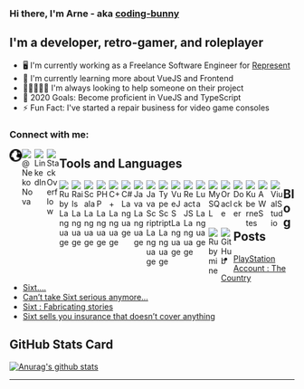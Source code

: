 ### Hi there, I'm Arne - aka [coding-bunny][website]

## I'm a developer, retro-gamer, and roleplayer

- 🖥️ I'm currently working as a Freelance Software Engineer for [Represent][Represent]
- 🌱 I'm currently learning more about VueJS and Frontend
- 🧑🏿‍🤝‍🧑🏽 I'm always looking to help someone on their project
- 🥅 2020 Goals: Become proficient in VueJS and TypeScript
- ⚡ Fun Fact: I've started a repair business for video game consoles

### Connect with me:

[<img align="left" alt="https://codingbunny.wordpress.com/" width="22px" src="https://raw.githubusercontent.com/iconic/open-iconic/master/svg/globe.svg" />][website]
[<img align="left" alt="@NekoNova" width="22px" src="https://cdn.jsdelivr.net/npm/simple-icons@v3/icons/twitter.svg" />][Twitter]
[<img align="left" alt="LinkedIn" width="22px" src="https://cdn.jsdelivr.net/npm/simple-icons@3.4.0/icons/linkedin.svg" />][LinkedIn]
[<img align="left" alt="StackOverflow" width="22px" src="https://cdn.jsdelivr.net/npm/simple-icons@3.4.0/icons/stackoverflow.svg" />][StackOverflow]


## Tools and Languages

[<img align="left" alt="Ruby Language" width="22px" src="https://cdn.jsdelivr.net/npm/simple-icons@3.4.0/icons/ruby.svg" />][Ruby]
[<img align="left" alt="Rails Language" width="22px" src="https://cdn.jsdelivr.net/npm/simple-icons@3.4.0/icons/rubyonrails.svg" />][Rails]
[<img align="left" alt="Scala Language" width="22px" src="https://cdn.jsdelivr.net/npm/simple-icons@3.4.0/icons/scala.svg" />][Scala]
[<img align="left" alt="PHP Language" width="22px" src="https://cdn.jsdelivr.net/npm/simple-icons@3.4.0/icons/php.svg" />][PHP]
[<img align="left" alt="C++ Language" width="22px" src="https://cdn.jsdelivr.net/npm/simple-icons@3.4.0/icons/cplusplus.svg" />][C++]
[<img align="left" alt="C# Language" width="22px" src="https://cdn.jsdelivr.net/npm/simple-icons@3.4.0/icons/csharp.svg" />][C#]
[<img align="left" alt="Java Language" width="22px" src="https://cdn.jsdelivr.net/npm/simple-icons@3.4.0/icons/java.svg" />][Java]
[<img align="left" alt="JavaScript Language" width="22px" src="https://cdn.jsdelivr.net/npm/simple-icons@3.4.0/icons/javascript.svg" />][JavaScript]
[<img align="left" alt="TypeScript Language" width="22px" src="https://cdn.jsdelivr.net/npm/simple-icons@3.4.0/icons/typescript.svg" />][TypeScript]
[<img align="left" alt="VueJS Language" width="22px" src="https://cdn.jsdelivr.net/npm/simple-icons@3.4.0/icons/vue-dot-js.svg" />][VueJS]
[<img align="left" alt="ReactJS Language" width="22px" src="https://cdn.jsdelivr.net/npm/simple-icons@3.4.0/icons/react.svg" />][ReactJS]
[<img align="left" alt="Lua Language" width="22px" src="https://cdn.jsdelivr.net/npm/simple-icons@3.4.0/icons/lua.svg" />][Lua]

[<img align="left" alt="MySQL" width="22px" src="https://cdn.jsdelivr.net/npm/simple-icons@3.4.0/icons/mysql.svg" />][MySQL]
[<img align="left" alt="Oracle" width="22px" src="https://cdn.jsdelivr.net/npm/simple-icons@3.4.0/icons/oracle.svg" />][Oracle]
[<img align="left" alt="Docker" width="22px" src="https://cdn.jsdelivr.net/npm/simple-icons@3.4.0/icons/docker.svg" />][Docker]
[<img align="left" alt="Kubernetes" width="22px" src="https://cdn.jsdelivr.net/npm/simple-icons@3.4.0/icons/kubernetes.svg" />][Kubernetes]
[<img align="left" alt="AWS" width="22px" src="https://cdn.jsdelivr.net/npm/simple-icons@3.4.0/icons/amazonaws.svg" />][AWS]

[<img align="left" alt="ViualStudio" width="22px" src="https://cdn.jsdelivr.net/npm/simple-icons@3.4.0/icons/visualstudio.svg" />][VisualStudio]
[<img align="left" alt="Rubymine" width="22px" src="https://cdn.jsdelivr.net/npm/simple-icons@3.4.0/icons/jetbrains.svg" />][Rubymine]
[<img align="left" alt="GitHub" width="22px" src="https://cdn.jsdelivr.net/npm/simple-icons@3.4.0/icons/github.svg" />][GitHub]


## Blog Posts
<!-- BLOG-POST-LIST:START -->
- [PlayStation Account : The Country](https://codingbunny.wordpress.com/2020/05/04/playstation-account-the-country/)
- [Sixt….](https://codingbunny.wordpress.com/2019/08/22/sixt/)
- [Can’t take Sixt serious anymore…](https://codingbunny.wordpress.com/2019/08/13/cant-take-sixt-serious-anymore/)
- [Sixt : Fabricating stories](https://codingbunny.wordpress.com/2019/08/09/sixt-fabricating-stories/)
- [Sixt sells you insurance that doesn’t cover anything](https://codingbunny.wordpress.com/2019/08/07/sixt-sells-you-insurance-that-doesnt-cover-anything/)
<!-- BLOG-POST-LIST:END -->


## GitHub Stats Card
[![Anurag's github stats](https://github-readme-stats.vercel.app/api?username=coding-bunny)](https://github.com/anuraghazra/github-readme-stats)

---
[website]: https://codingbunny.wordpress.com
[Represent]: https://represent.com
[Twitter]: https://twitter.com/NekoNova
[LinkedIn]: https://www.linkedin.com/in/arnedeherdt/
[StackOverflow]: https://stackoverflow.com/users/518500/codingbunny

[Ruby]: https://www.ruby-lang.org/en/
[Rails]: https://rubyonrails.org/
[Scala]: https://www.scala-lang.org/
[PHP]: https://www.php.net/
[C++]: http://www.cplusplus.com/
[C#]: https://docs.microsoft.com/en-us/dotnet/csharp/
[Java]: https://java.com
[JavaScript]: https://www.javascript.com/
[TypeScript]: https://www.typescriptlang.org/
[VueJS]: https://vuejs.org/
[ReactJS]: https://reactjs.org/
[Lua]: http://www.lua.org/

[MySQL]: https://www.mysql.com/
[Oracle]: https://www.oracle.com/index.html
[Docker]: https://www.docker.com/
[Kubernetes]: https://kubernetes.io/
[AWS]: https://aws.amazon.com/
[GitHub]: https://github.com/coding-bunny

[VisualStudio]: https://visualstudio.microsoft.com/
[Rubymine]: https://www.jetbrains.com/ruby/